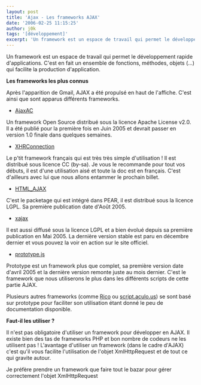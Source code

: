 ```yaml
---
layout: post
title: 'Ajax - Les frameworks AJAX'
date: '2006-02-25 11:15:25'
author: j0k
tags: '[développement]'
excerpt: 'Un framework est un espace de travail qui permet le développement rapide d''applications. C''est en fait un ensemble de fonctions, méthodes, objets (...) qui facilite la production d''application.'
---
```


Un framework est un espace de travail qui permet le développement rapide d'applications. C'est en fait un ensemble de fonctions, méthodes, objets (...) qui facilite la production d'application.

**Les frameworks les plus connus**

 Après l'apparition de Gmail, AJAX a été propulsé en haut de l'affiche. C'est ainsi que sont apparus différents frameworks.

  - [AjaxAC](http://ajax.zervaas.com.au/)

Un framework Open Source distribué sous la licence Apache License v2.0. Il a été publié pour la première fois en Juin 2005 et devrait passer en version 1.0 finale dans quelques semaines.

  - [XHRConnection](http://xhrconnection.sutekidane.net/)

Le p'tit framework français qui est très très simple d'utilisation ! Il est distribué sous licence CC (by-sa). Je vous le recommande pour tout vos débuts, il est d'une utilisation aisé et toute la doc est en français. C'est d'ailleurs avec lui que nous allons entammer le prochain billet.

  - [HTML_AJAX](http://pear.php.net/package/HTML_AJAX/)

C'est le packetage qui est intégré dans PEAR, il est distribué sous la licence LGPL. Sa première publication date d'Août 2005.

  - [xajax](http://www.xajaxproject.org/)

Il est aussi diffusé sous la licence LGPL et a bien évolué depuis sa première publication en Mai 2005. La dernière version stable est paru en décembre dernier et vous pouvez la voir en action sur le site officiel.

  - [prototype.js](http://prototype.conio.net/)

Prototype est un framework plus que complet, sa première version date d'avril 2005 et la dernière version remonte juste au mois dernier. C'est le framework que nous utiliserons le plus dans les différents scripts de cette partie AJAX.

 Plusieurs autres frameworks (comme [Rico](http://openrico.org/) ou [script.aculo.us](http://script.aculo.us/)) se sont basé sur prototype pour faciliter son utilisation étant donné le peu de documentation disponible.

  **Faut-il les utiliser ?**

 Il n'est pas obligatoire d'utiliser un framework pour développer en AJAX. Il existe bien des tas de frameworks PHP et bon nombre de codeurs ne les utilisent pas ! L'avantage d'utiliser un framework (dans le cadre d'AJAX) c'est qu'il vous facilite l'utilisation de l'objet XmlHttpRequest et de tout ce qui gravite autour.

  Je préfère prendre un framework que faire tout le bazar pour gérer correctement l'objet XmlHttpRequest

